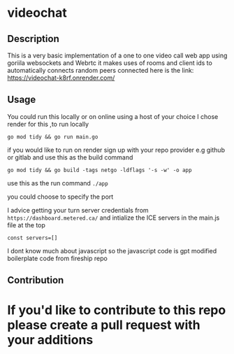 # videochat

## Description
 This is a very basic implementation of a one to one video call web app using goriila websockets and Webrtc it makes uses of rooms and client ids to automatically connects random peers connected here is the link: https://videochat-k8rf.onrender.com/


## Usage
 You could run this locally or on online using a host of your choice I chose render for this ,to run locally 

 `go mod tidy && go run main.go `

 if you would  like to run on render sign up with your repo provider e.g github or gitlab and use this as the build command

 `go mod tidy && go build -tags netgo -ldflags '-s -w' -o app`

 use this as the run command
 `./app`

 you could choose to specify the port

 I advice getting your turn server credentials from `https://dashboard.metered.ca/` and intialize the ICE servers in the main.js file at the top 

 `const servers=[]`

 I dont know much about javascript so the javascript code is gpt modified boilerplate code from fireship repo

## Contribution
# If you'd like to contribute to this repo please create a pull request with your additions

